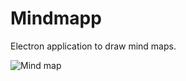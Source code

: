 # Mindmapp
Electron application to draw mind maps.

![Mind map](https://raw.githubusercontent.com/Mindmapp/mindmapp/master/src/assets/map.png)
